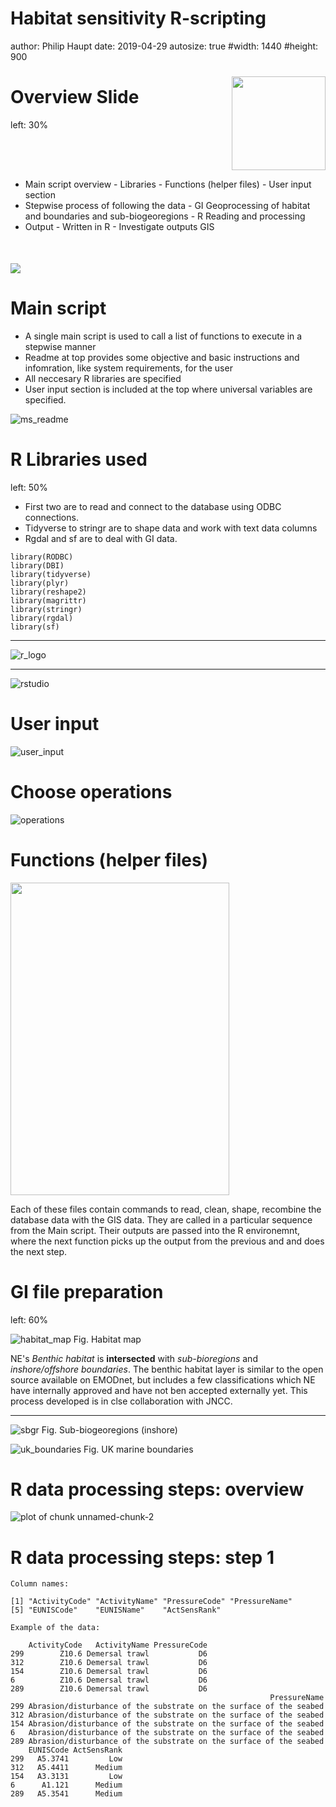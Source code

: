 Habitat sensitivity R-scripting
========================================================
author: Philip Haupt
date: 2019-04-29
autosize: true
#width: 1440
#height: 900

Overview Slide
========================================================
left: 30%

<div class="header" style="margin-top:-100px;"align="right">
<img src="ne_logo.png" width=150 height=150 style="background-color:transparent; border:0px; box-shadow:none;"></img>
</div>


- Main script overview
        - Libraries
        - Functions (helper files)
        - User input section
- Stepwise process of following the data
        - GI Geoprocessing of habitat and boundaries and sub-biogeoregions
        - R Reading and processing
- Output
        - Written in R
        - Investigate outputs GIS

<div class="footer" style="margin-top:50px;">
<img src="ne_marine_footer_template.png" style="background-color:transparent; border:0px; box-shadow:none;"></img>
</div>

        
Main script
========================================================
- A single main script is used to call a list of functions to execute in  a stepwise manner
- Readme at top provides some objective and basic instructions and infomration, like system requirements, for the user
- All neccesary R libraries are specified
- User input section is included at the top where universal variables are specified.

![ms_readme](main_script_read_me.png)

R Libraries used
========================================================
left: 50%
- First two are to read and connect to the database using ODBC connections.
- Tidyverse to stringr are to shape data and work with text data columns
- Rgdal and sf are to deal with GI data.



```
library(RODBC)
library(DBI)
library(tidyverse)
library(plyr)
library(reshape2)
library(magrittr)
library(stringr)
library(rgdal)
library(sf)
```
***
![r_logo](R_logo.svg.png)

***
![rstudio](rstudio_logo.png)


User input
========================================================
![user_input](user_input.png)


Choose operations
========================================================
![operations](operations.png)


Functions (helper files)
========================================================
<div align="left">
<img src="functions_pic.png" width=350 height=500>
</div>

Each of these files contain commands to read, clean, shape, recombine the database data with the GIS data. They are called in a particular sequence from the Main script. Their outputs are passed into the R environemnt, where the next function picks up the output from the previous and and does the next step.

GI file preparation
========================================================
left: 60%

![habitat_map](habitat_map_200NM.png)
Fig. Habitat map

NE's *Benthic habitat* is **intersected** with *sub-bioregions* and *inshore/offshore boundaries*.
The benthic habitat layer is similar to the open source available on EMODnet, but includes a few classifications which NE have internally approved and have not ben accepted externally yet. This process developed is in clse collaboration with JNCC.

***
![sbgr](subbiogeoregions_20190418.png)
Fig. Sub-biogeoregions (inshore)

![uk_boundaries](official_waters.png)
Fig. UK marine boundaries


R data processing steps: overview
========================================================
![plot of chunk unnamed-chunk-2](F:/projects/marine_biotope_sensitivity/report/figures/flowdiagram_20190502.png)


R data processing steps: step 1
========================================================

```
Column names:
```

```
[1] "ActivityCode" "ActivityName" "PressureCode" "PressureName"
[5] "EUNISCode"    "EUNISName"    "ActSensRank" 
```

```
Example of the data:
```

```
    ActivityCode   ActivityName PressureCode
299        Z10.6 Demersal trawl           D6
312        Z10.6 Demersal trawl           D6
154        Z10.6 Demersal trawl           D6
6          Z10.6 Demersal trawl           D6
289        Z10.6 Demersal trawl           D6
                                                          PressureName
299 Abrasion/disturbance of the substrate on the surface of the seabed
312 Abrasion/disturbance of the substrate on the surface of the seabed
154 Abrasion/disturbance of the substrate on the surface of the seabed
6   Abrasion/disturbance of the substrate on the surface of the seabed
289 Abrasion/disturbance of the substrate on the surface of the seabed
    EUNISCode ActSensRank
299   A5.3741         Low
312   A5.4411      Medium
154   A3.3131         Low
6      A1.121      Medium
289   A5.3541      Medium
```



